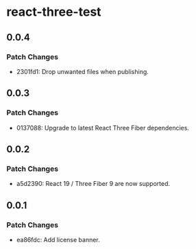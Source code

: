 # react-three-test

## 0.0.4

### Patch Changes

- 2301fd1: Drop unwanted files when publishing.

## 0.0.3

### Patch Changes

- 0137088: Upgrade to latest React Three Fiber dependencies.

## 0.0.2

### Patch Changes

- a5d2390: React 19 / Three Fiber 9 are now supported.

## 0.0.1

### Patch Changes

- ea86fdc: Add license banner.
